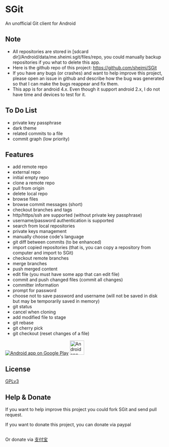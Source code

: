 SGit
====

An unofficial Git client for Android

Note
-------
* All repositories are stored in [sdcard dir]/Android/data/me.sheimi.sgit/files/repo, you could manually backup repositories if you what to delete this app.
* Here is the github repo of this project: https://github.com/sheimi/SGit
* If you have any bugs (or crashes) and want to help improve this project, please open an issue in github and describe how the bug was generated so that I can make the bugs reappear and fix them.
* This app is for android 4.x. Even though it support android 2.x, I do not have time and devices to test for it.

To Do List
---------------
* private key passphrase
* dark theme
* related commits to a file
* commit graph (low priority)

Features
------------
* add remote repo
* external repo
* initial empty repo
* clone a remote repo
* pull from origin
* delete local repo
* browse files
* browse commit messages (short)
* checkout branches and tags
* http/https/ssh are supported (without private key passphrase)
* username/password authentication is supported
* search from local repositories
* private keys management
* manually choose code's language
* git diff between commits (to be enhanced)
* import copied repositories (that is, you can copy a repository from computer and import to SGit)
* checkout remote branches
* merge branches
* push merged content
* edit file (you must have some app that can edit file)
* commit and push changed files (commit all changes)
* committer information
* prompt for password
* choose not to save password and username (will not be saved in disk but may be temporarily saved in memory)
* git status
* cancel when cloning
* add modified file to stage
* git rebase
* git cherry pick
* git checkout <file> (reset changes of a file)


<a href="https://play.google.com/store/apps/details?id=me.sheimi.sgit"><img alt="Android app on Google Play" src="https://developer.android.com/images/brand/en_app_rgb_wo_45.png" /></a>
<a href="https://f-droid.org/repository/browse/?fdfilter=sgit&fdid=me.sheimi.sgit"><img alt="Android app on F-Droid" src="https://fsfe.org/campaigns/android/f-droid.png" width="45" /></a>



License
-------

[GPLv3](./LICENSE)

Help & Donate
------
If you want to help improve this project you could fork SGit and send pull request.

If you want to donate this project, you can donate via paypal

<a target='_blank' href="https://www.paypal.com/cgi-bin/webscr?cmd=_donations&business=KWFGX7RNJ6LM8&lc=US&item_name=Donate%20SGit&item_number=sgit&currency_code=USD&bn=PP%2dDonationsBF%3abtn_donateCC_LG%2egif%3aNonHosted"><img alt="" border="0" src="https://www.paypalobjects.com/en_US/i/btn/btn_donateCC_LG.gif"></a>

Or donate via [支付宝](https://me.alipay.com/sheimi)